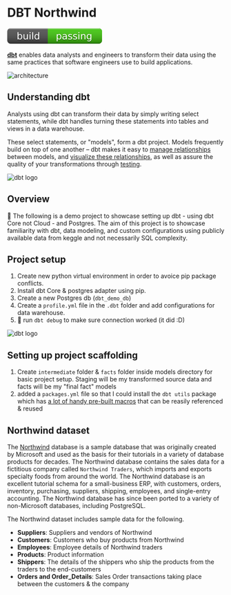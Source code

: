 # DBT Northwind
<p align="left">
  <a href="http://20.2.72.244:8080/blue/organizations/jenkins/multibranch_demo/detail/develop/2/pipeline">
    <img src="https://raw.githubusercontent.com/jenkinsci/embeddable-build-status-plugin/b1c2c0cb228000fc41002d3fc6f2dd8f8ad5d0bb/src/doc/plastic_unconfigured.svg" alt="CI Badge"/>
  </a>
</p>

**[dbt](https://www.getdbt.com/)** enables data analysts and engineers to transform their data using the same practices that software engineers use to build applications.

![architecture](https://raw.githubusercontent.com/dbt-labs/dbt-core/202cb7e51e218c7b29eb3b11ad058bd56b7739de/etc/dbt-transform.png)

## Understanding dbt

Analysts using dbt can transform their data by simply writing select statements, while dbt handles turning these statements into tables and views in a data warehouse.

These select statements, or "models", form a dbt project. Models frequently build on top of one another – dbt makes it easy to [manage relationships](https://docs.getdbt.com/docs/ref) between models, and [visualize these relationships](https://docs.getdbt.com/docs/documentation), as well as assure the quality of your transformations through [testing](https://docs.getdbt.com/docs/testing).
<p align="left">
  <img src="https://github.com/nableanalytics/dbt-demo-northwind/assets/76805373/cdc3982f-6075-457d-8cb6-f06dec575502" alt="dbt logo" width="700"/>
</p>

## Overview

:wave: The following is a demo project to showcase setting up dbt - using dbt Core not Cloud - and Postgres. The aim of this project is to showcase familiarity with dbt, data modeling, and custom configurations using publicly available data from keggle and not necessarily SQL complexity.

## Project setup

1. Create new python virtual environment in order to avoice pip package conflicts. 
2. Install dbt Core & postgres adapter using pip.
3. Create a new Postgres db (`dbt_demo_db`)
4. Create a `profile.yml` file in the `.dbt` folder and add configurations for data warehouse.
5. :tada: run `dbt debug` to make sure connection worked (it did :D)
<p align="left">
  <img src="https://github.com/nableanalytics/dbt-demo-northwind/assets/76805373/4a586bff-9c53-4c3a-8811-ffe5de0d2faa" alt="dbt logo" width="700"/>
</p>


## Setting up project scaffolding

1. Create `intermediate` folder & `facts` folder inside models directory for basic project setup. Staging will be my transformed source data and facts will be my "final fact" models
2. added a `packages.yml` file so that I could install the `dbt utils` package which has [a lot of handy pre-built macros](https://hub.getdbt.com/dbt-labs/dbt_utils/latest/) that can be reasily referenced & reused

## Northwind dataset

The [Northwind](https://www.kaggle.com/datasets/subhamila/northwind-graph-data) database is a sample database that was originally created by Microsoft and used as the basis for their tutorials in a variety of database products for decades. The Northwind database contains the sales data for a fictitious company called `Northwind Traders`, which imports and exports specialty foods from around the world. The Northwind database is an excellent tutorial schema for a small-business ERP, with customers, orders, inventory, purchasing, suppliers, shipping, employees, and single-entry accounting. The Northwind database has since been ported to a variety of non-Microsoft databases, including PostgreSQL.

The Northwind dataset includes sample data for the following.

- **Suppliers**: Suppliers and vendors of Northwind
- **Customers**: Customers who buy products from Northwind
- **Employees**: Employee details of Northwind traders
- **Products**: Product information
- **Shippers**: The details of the shippers who ship the products from the traders to the end-customers
- **Orders and Order_Details**: Sales Order transactions taking place between the customers & the company
